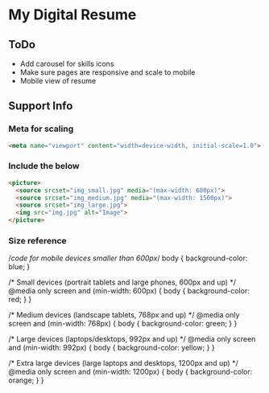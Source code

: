 # My Digital Resume

## ToDo
- Add carousel for skills icons
- Make sure pages are responsive and scale to mobile
- Mobile view of resume

## Support Info

### Meta for scaling
```html
<meta name="viewport" content="width=device-width, initial-scale=1.0">
```
### Include the below
```html
<picture>
  <source srcset="img_small.jpg" media="(max-width: 600px)">
  <source srcset="img_medium.jpg" media="(max-width: 1500px)">
  <source srcset="img_large.jpg">
  <img src="img.jpg" alt="Image">
</picture>
```
### Size reference
/*code for mobile devices smaller than 600px*/
body { background-color: blue; }

/* Small devices (portrait tablets and large phones, 600px and up) */
@media only screen and (min-width: 600px) {
   body { background-color: red; }
} 

/* Medium devices (landscape tablets, 768px and up) */
@media only screen and (min-width: 768px) {
   body { background-color: green; }
} 

/* Large devices (laptops/desktops, 992px and up) */
@media only screen and (min-width: 992px) {
   body { background-color: yellow; }
} 

/* Extra large devices (large laptops and desktops, 1200px and up) */
@media only screen and (min-width: 1200px) {
   body { background-color: orange; }
}